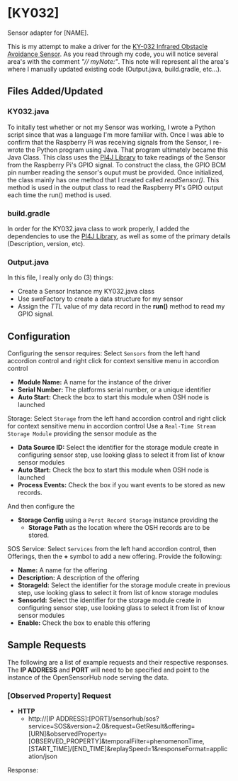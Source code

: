 # [KY032]
Sensor adapter for [NAME].

This is my attempt to make a driver for the <a href="https://arduinomodules.info/ky-032-infrared-obstacle-avoidance-sensor-module/">KY-032 Infrared Obstacle Avoidance Sensor</a>. As you read through my code, you will notice several area's with the comment <em>"// myNote:"</em>. This note will represent all the area's where I manually updated existing code (Output.java, build.gradle, etc...).

## Files Added/Updated
### KY032.java
To initally test whether or not my Sensor was working, I wrote a Python script since that was a language I'm more familiar with. Once I was able to confirm that the Raspberry Pi was receiving signals from the Sensor, I re-wrote the Python program using Java. That program ultimately became this Java Class. This class uses the <a href="https://www.pi4j.com/1.2/pins/model-3b-rev1.html">PI4J Library</a> to take readings of the Sensor from the Raspberry Pi's GPIO signal. To construct the class, the GPIO BCM pin number reading the sensor's ouput must be provided. Once initialized, the class mainly has one method that I created called <em>readSensor()</em>. This method is used in the output class to read the Raspberry PI's GPIO output each time the run() method is used.  

### build.gradle
In order for the KY032.java class to work properly, I added the dependencies to use the <a href="https://www.pi4j.com/1.2/pins/model-3b-rev1.html">PI4J Library</a>, as well as some of the primary details (Description, version, etc).

### Output.java
In this file, I really only do (3) things:
- Create a Sensor Instance my KY032.java class
- Use sweFactory to create a data structure for my sensor
- Assign the <em>TTL</em> value of my data record in the <b>run()</b> method to read my GPIO signal.



## Configuration

Configuring the sensor requires:
Select ```Sensors``` from the left hand accordion control and right click for context sensitive menu in accordion control
- **Module Name:** A name for the instance of the driver
- **Serial Number:** The platforms serial number, or a unique identifier
- **Auto Start:** Check the box to start this module when OSH node is launched

Storage:
Select ```Storage``` from the left hand accordion control and right click for context sensitive menu in accordion control
Use a ```Real-Time Stream Storage Module``` providing the sensor module as the 
- **Data Source ID:** Select the identifier for the storage module create in configuring sensor step,
use looking glass to select it from list of know sensor modules 
- **Auto Start:** Check the box to start this module when OSH node is launched
- **Process Events:** Check the box if you want events to be stored as new records.
                 
And then configure the 
- **Storage Config** using a ```Perst Record Storage``` instance providing the 
  - **Storage Path** as the location where the OSH records are to be stored.

SOS Service:
Select ```Services``` from the left hand accordion control, then Offerings, then the **+**
symbol to add a new offering.
Provide the following:
- **Name:** A name for the offering
- **Description:** A description of the offering
- **StorageId:** Select the identifier for the storage module create in previous step,
 use looking glass to select it from list of know storage modules
- **SensorId:** Select the identifier for the storage module create in configuring sensor step,
                 use looking glass to select it from list of know sensor modules
- **Enable:** Check the box to enable this offering

## Sample Requests

The following are a list of example requests and their respective responses.  
The **IP ADDRESS** and **PORT** will need to be specified and point to the instance
of the OpenSensorHub node serving the data.

### [Observed Property] Request
- **HTTP**
   - http://[IP ADDRESS]:[PORT]/sensorhub/sos?service=SOS&version=2.0&request=GetResult&offering=[URN]&observedProperty=[OBSERVED_PROPERTY]&temporalFilter=phenomenonTime,[START_TIME]/[END_TIME]&replaySpeed=1&responseFormat=application/json

Response:
```

```
